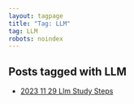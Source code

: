 ```yaml
---
layout: tagpage
title: "Tag: LLM"
tag: LLM
robots: noindex
---
```


## Posts tagged with LLM
- [2023 11 29 Llm Study Steps](/2023-11-29-llm-study-steps)
